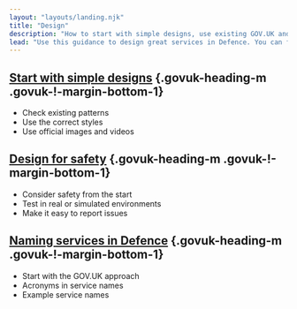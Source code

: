 ```yaml
---
layout: "layouts/landing.njk"
title: "Design"
description: "How to start with simple designs, use existing GOV.UK and Defence styles and design for safety."
lead: "Use this guidance to design great services in Defence. You can find general guidance on GOV.UK."
---
```


## [Start with simple designs](/design/start-with-simple-designs/) {.govuk-heading-m .govuk-!-margin-bottom-1}

- Check existing patterns
- Use the correct styles
- Use official images and videos

## [Design for safety](/design/design-for-safety/) {.govuk-heading-m .govuk-!-margin-bottom-1}

- Consider safety from the start
- Test in real or simulated environments
- Make it easy to report issues

## [Naming services in Defence](/design/naming-services-in-defence/) {.govuk-heading-m .govuk-!-margin-bottom-1}

- Start with the GOV.UK approach
- Acronyms in service names
- Example service names

